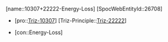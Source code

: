 ﻿---
type: TrizContradiction
aliases:
- 10307+22222-Energy-Loss
license: CC BY-SA 4.0
copyright: https://github.com/SpocWeb
IsDeleted: false
IsReadOnly: false
Confidential: public
tags: 
- Triz/Contradiction
---
[name::10307+22222-Energy-Loss]
[SpocWebEntityId::26708]
+ [pro::[Triz-10307](Triz-10307)]
[Triz-Principle::[Triz-22222](Triz-22222)]
- [con::Energy-Loss]


